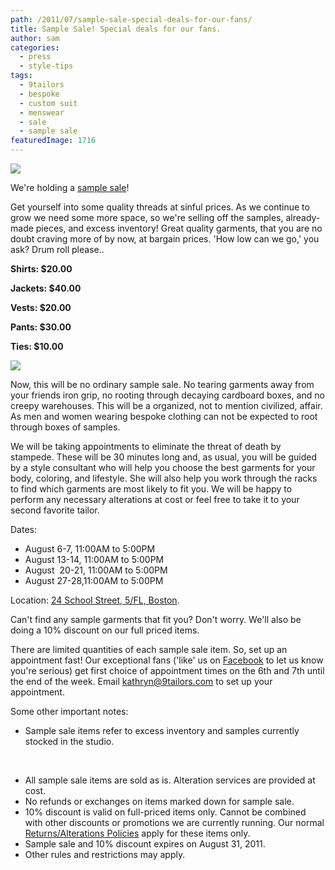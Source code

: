 ```yaml
---
path: /2011/07/sample-sale-special-deals-for-our-fans/
title: Sample Sale! Special deals for our fans.
author: sam
categories: 
  - press
  - style-tips
tags: 
  - 9tailors
  - bespoke
  - custom suit
  - menswear
  - sale
  - sample sale
featuredImage: 1716
---
```

[![](http://4.bp.blogspot.com/-Hkw-BMje6NM/TjF-mMt53tI/AAAAAAAAKDs/u5BxDxGzdvs/s320/etc-116.jpg)](http://4.bp.blogspot.com/-Hkw-BMje6NM/TjF-mMt53tI/AAAAAAAAKDs/u5BxDxGzdvs/s1600/etc-116.jpg)

We're holding a [sample sale](http://en.wikipedia.org/wiki/Sample_sale)!

Get yourself into some quality threads at sinful prices. As we continue to grow we need some more space, so we're selling off the samples, already-made pieces, and excess inventory! Great quality garments, that you are no doubt craving more of by now, at bargain prices. 'How low can we go,' you ask? Drum roll please..

**Shirts: $20.00**

**Jackets: $40.00**

**Vests: $20.00**

**Pants: $30.00**

**Ties: $10.00**

[![](http://3.bp.blogspot.com/-mXs6aUWfreQ/TjF-ulfl8SI/AAAAAAAAKD0/0yOqOuyyVxY/s320/ties-2002.jpg)](http://3.bp.blogspot.com/-mXs6aUWfreQ/TjF-ulfl8SI/AAAAAAAAKD0/0yOqOuyyVxY/s1600/ties-2002.jpg)

Now, this will be no ordinary sample sale. No tearing garments away from your friends iron grip, no rooting through decaying cardboard boxes, and no creepy warehouses. This will be a organized, not to mention civilized, affair. As men and women wearing bespoke clothing can not be expected to root through boxes of samples.

We will be taking appointments to eliminate the threat of death by stampede. These will be 30 minutes long and, as usual, you will be guided by a style consultant who will help you choose the best garments for your body, coloring, and lifestyle. She will also help you work through the racks to find which garments are most likely to fit you. We will be happy to perform any necessary alterations at cost or feel free to take it to your second favorite tailor.

Dates:

*   August 6-7, 11:00AM to 5:00PM
*   August 13-14, 11:00AM to 5:00PM
*   August  20-21, 11:00AM to 5:00PM
*   August 27-28,11:00AM to 5:00PM

Location: [24 School Street, 5/FL, Boston](http://maps.google.com/maps/place?q=24+School+Street,+Boston,+MA&hl=en&ftid=0x89e370848404b629:0xc4686058b2712ced).

Can't find any sample garments that fit you? Don't worry. We'll also be doing a 10% discount on our full priced items.

There are limited quantities of each sample sale item. So, set up an appointment fast! Our exceptional fans ('like' us on [Facebook](https://www.facebook.com/pages/9tailors/49696314250?ref=ts) to let us know you're serious) get first choice of appointment times on the 6th and 7th until the end of the week. Email [kathryn@9tailors.com](mailto:kathryn@9tailors.com) to set up your appointment.

Some other important notes:

*   Sample sale items refer to excess inventory and samples currently stocked in the studio.

 

*   All sample sale items are sold as is. Alteration services are provided at cost.
*   No refunds or exchanges on items marked down for sample sale. 
*   10% discount is valid on full-priced items only. Cannot be combined with other discounts or promotions we are currently running. Our normal [Returns/Alterations Policies](http://9tailors.com/pages/#%21/pages/customer_service/return_and_alterations_policy) apply for these items only.
*   Sample sale and 10% discount expires on August 31, 2011.
*   Other rules and restrictions may apply.